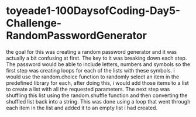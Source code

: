 # toyeade1-100DaysofCoding-Day5-Challenge-RandomPasswordGenerator


the goal for this was creating a random password generator and it was actually a bit confusing at first. The key to it was breaking down each step. The password would be able to include letters, numbers and symbols so the first step was creating loops for each of the lists with these symbols. i would use the random.choice function to randomly select an item in the predefined library for each, after doing this, i would add those items to a list to create a list with all the requested parameters. The next step was shuffling this list using the random.shuffle function and then converting the shuffled list back into a string. This was done using a loop that went through each item in the list and added it to an empty list i had created.
